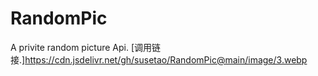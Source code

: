 # RandomPic
A privite random picture Api.
[调用链接.]https://cdn.jsdelivr.net/gh/susetao/RandomPic@main/image/3.webp
